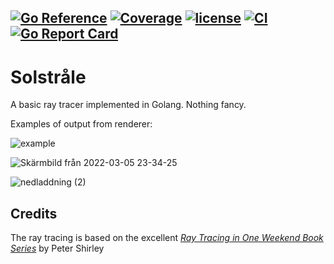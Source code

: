 [![Go Reference](https://pkg.go.dev/badge/github.com/DanielPettersson/solstrale.svg)](https://pkg.go.dev/github.com/DanielPettersson/solstrale)
[![Coverage](https://codecov.io/gh/DanielPettersson/solstrale/branch/main/graphs/badge.svg?branch=main)](https://codecov.io/gh/DanielPettersson/solstrale)
[![license](https://img.shields.io/github/license/DanielPettersson/solstrale.svg)](https://tldrlegal.com/license/gnu-general-public-license-v3-(gpl-3))
[![CI](https://github.com/DanielPettersson/solstrale/workflows/Go/badge.svg)](https://github.com/DanielPettersson/solstrale/actions?query=workflow%3CI)
[![Go Report Card](https://goreportcard.com/badge/github.com/DanielPettersson/solstrale)](https://goreportcard.com/report/github.com/DanielPettersson/solstrale)
------
# Solstråle
A basic ray tracer implemented in Golang. Nothing fancy.

Examples of output from renderer:

![example](https://user-images.githubusercontent.com/3603911/156641766-bc3ad13f-3395-4b63-831d-577c7538fae1.jpg)

![Skärmbild från 2022-03-05 23-34-25](https://user-images.githubusercontent.com/3603911/158075822-d3af8cd5-bd88-4c99-9da1-8487eacbc631.png)

![nedladdning (2)](https://user-images.githubusercontent.com/3603911/151518050-2d7812c5-ad88-4ce9-8419-caac0654a6af.png)



## Credits
The ray tracing is based on the excellent [_Ray Tracing in One Weekend Book Series_](https://github.com/RayTracing/raytracing.github.io) by Peter Shirley
